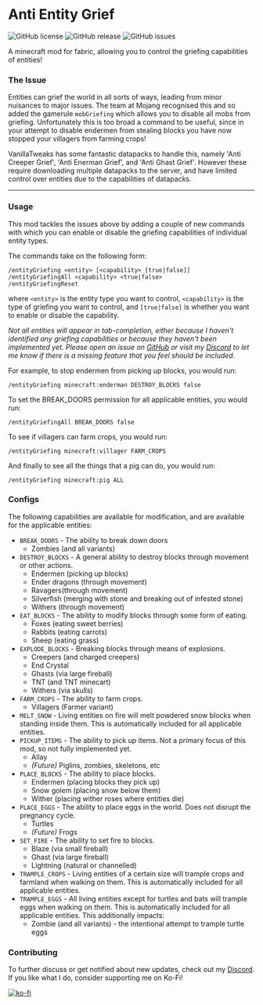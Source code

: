 # Anti Entity Grief
![GitHub license](https://img.shields.io/github/license/BVengo/antientitygrief.svg)
![GitHub release](https://img.shields.io/github/release/BVengo/antientitygrief.svg)
![GitHub issues](https://img.shields.io/github/issues/BVengo/antientitygrief.svg)

A minecraft mod for fabric, allowing you to control the griefing capabilities of entities!

### The Issue
Entities can grief the world in all sorts of ways, leading from minor nuisances to major issues. The team at Mojang recognised this and so added the gamerule `mobGriefing` which allows you to disable all mobs from griefing. Unfortunately this is too broad a command to be useful, since in your attempt to disable endermen from stealing blocks you have now stopped your villagers from farming crops!

VanillaTweaks has some fantastic datapacks to handle this, namely 'Anti Creeper Grief', 'Anti Enerman Grief', and 'Anti Ghast Grief'. However these require downloading multiple datapacks to the server, and have limited control over entities due to the capabilities of datapacks.

---

### Usage
This mod tackles the issues above by adding a couple of new commands with which you can enable or disable the griefing capabilities of individual entity types.

The commands take on the following form:
```
/entityGriefing <entity> [<capability> [true|false]]
/entityGriefingAll <capability> <true|false>
/entityGriefingReset
```
where `<entity>` is the entity type you want to control, `<capability>` is the type of griefing you want to control, and `[true|false]` is whether you want to enable or disable the capability.

_Not all entities will appear in tab-completion, either because I haven't identified any griefing capabilities or because they haven't been implemented yet. Please open an issue on [GitHub](https://github.com/BVengo/anti-entity-grief/) or visit my [Discord](https://discord.com/invite/kUhf3WSSfv) to let me know if there is a missing feature that you feel should be included._

For example, to stop endermen from picking up blocks, you would run:
```
/entityGriefing minecraft:enderman DESTROY_BLOCKS false
```

To set the BREAK_DOORS permission for all applicable entities, you would run:
```
/entityGriefingAll BREAK_DOORS false
```

To see if villagers can farm crops, you would run:
```
/entityGriefing minecraft:villager FARM_CROPS
```

And finally to see all the things that a pig can do, you would run:
```
/entityGriefing minecraft:pig ALL
```

### Configs
The following capabilities are available for modification, and are available for the applicable entities:
- `BREAK_DOORS` - The ability to break down doors
  - Zombies (and all variants)
- `DESTROY_BLOCKS` - A general ability to destroy blocks through movement or other actions.
  - Endermen (picking up blocks)
  - Ender dragons (through movement)
  - Ravagers(through movement)
  - Silverfish (merging with stone and breaking out of infested stone)
  - Withers (through movement)
- `EAT_BLOCKS` - The ability to modify blocks through some form of eating.
  - Foxes (eating sweet berries)
  - Rabbits (eating carrots)
  - Sheep (eating grass)
- `EXPLODE_BLOCKS` - Breaking blocks through means of explosions.
  - Creepers (and charged creepers)
  - End Crystal
  - Ghasts (via large fireball)
  - TNT (and TNT minecart)
  - Withers (via skulls)
- `FARM_CROPS` - The ability to farm crops.
  - Villagers (Farmer variant)
- `MELT_SNOW` - Living entities on fire will melt powdered snow blocks when standing inside them. This is automatically
    included for all applicable entities.
- `PICKUP_ITEMS` - The ability to pick up items. Not a primary focus of this mod, so not fully implemented yet.
  - Allay
  - _(Future)_ Piglins, zombies, skeletons, etc
- `PLACE_BLOCKS` - The ability to place blocks.
  - Endermen (placing blocks they pick up)
  - Snow golem (placing snow below them)
  - Wither (placing wither roses where entities die)
- `PLACE_EGGS` - The ability to place eggs in the world. Does not disrupt the pregnancy cycle.
  - Turtles
  - _(Future)_ Frogs
- `SET_FIRE` - The ability to set fire to blocks.
  - Blaze (via small fireball)
  - Ghast (via large fireball)
  - Lightning (natural or channelled)
- `TRAMPLE_CROPS` - Living entities of a certain size will trample crops and farmland when walking on them. This is
  automatically included for all applicable entities.
- `TRAMPLE_EGGS` - All living entities except for turtles and bats will trample eggs when walking on them. This is
  automatically included for all applicable entities. This additionally impacts:
  - Zombie (and all variants) - the intentional attempt to trample turtle eggs

### Contributing
To further discuss or get notified about new updates, check out my [Discord](https://discord.com/invite/kUhf3WSSfv). If you like what I do, consider supporting me on Ko-Fi!

[![ko-fi](https://ko-fi.com/img/githubbutton_sm.svg)](https://ko-fi.com/C0C7DZ3FB)
